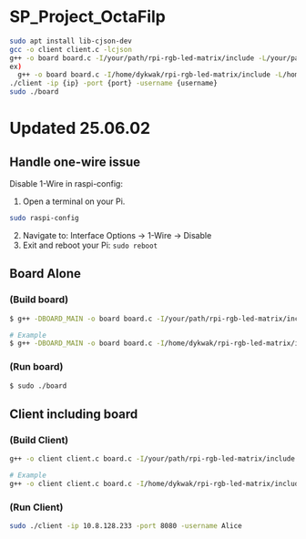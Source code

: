 # SP_Project_OctaFilp
```bash
sudo apt install lib-cjson-dev 
gcc -o client client.c -lcjson 
g++ -o board board.c -I/your/path/rpi-rgb-led-matrix/include -L/your/path/rpi-rgb-led-matrix/lib -lrgbmatrix 
ex) 
  g++ -o board board.c -I/home/dykwak/rpi-rgb-led-matrix/include -L/home/dykwak/rpi-rgb-led-matrix/lib -lrgbmatrix
./client -ip {ip} -port {port} -username {username} 
sudo ./board 
```

# Updated 25.06.02
## Handle one-wire issue
Disable 1-Wire in raspi-config:
1. Open a terminal on your Pi.
```bash
sudo raspi-config
```
2. Navigate to: Interface Options → 1-Wire → Disable
3. Exit and reboot your Pi: `sudo reboot`
   
## Board Alone
### (Build board)
```bash
$ g++ -DBOARD_MAIN -o board board.c -I/your/path/rpi-rgb-led-matrix/include -L/your/path/rpi-rgb-led-matrix/lib -lrgbmatrix
```
```bash
# Example
$ g++ -DBOARD_MAIN -o board board.c -I/home/dykwak/rpi-rgb-led-matrix/include -L/home/dykwak/rpi-rgb-led-matrix/lib -lrgbmatrix
```
### (Run board)
```bash
$ sudo ./board
```

## Client including board
### (Build Client)
```bash
g++ -o client client.c board.c -I/your/path/rpi-rgb-led-matrix/include -L/your/path/rpi-rgb-led-matrix/lib -lrgbmatrix -lcjson
```
```bash
# Example
g++ -o client client.c board.c -I/home/dykwak/rpi-rgb-led-matrix/include -L/home/dykwak/rpi-rgb-led-matrix/lib -lrgbmatrix -lcjson
```
### (Run Client)
```bash
sudo ./client -ip 10.8.128.233 -port 8080 -username Alice
```

